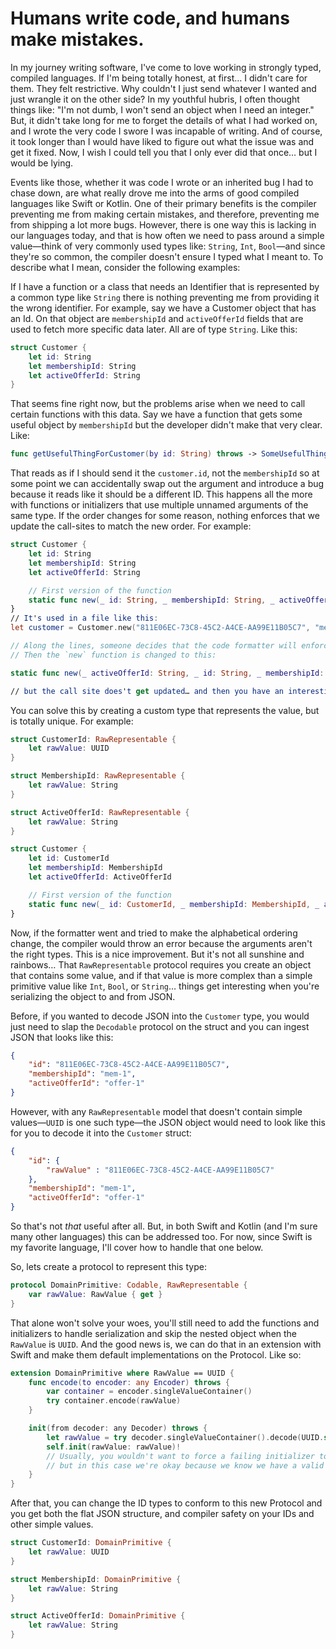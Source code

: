 # Humans write code, and humans make mistakes.

In my journey writing software, I've come to love working in strongly typed, compiled languages. If I'm being totally honest, at first… I didn't care for them. They felt restrictive. Why couldn't I just send whatever I wanted and just wrangle it on the other side? In my youthful hubris, I often thought things like: "I'm not dumb, I won't send an object when I need an integer." But, it didn't take long for me to forget the details of what I had worked on, and I wrote the very code I swore I was incapable of writing. And of course, it took longer than I would have liked to figure out what the issue was and get it fixed. Now, I wish I could tell you that I only ever did that once… but I would be lying.

Events like those, whether it was code I wrote or an inherited bug I had to chase down, are what really drove me into the arms of good compiled languages like Swift or Kotlin. One of their primary benefits is the compiler preventing me from making certain mistakes, and therefore, preventing me from shipping a lot more bugs. However, there is one way this is lacking in our languages today, and that is how often we need to pass around a simple value—think of very commonly used types like: `String`, `Int`, `Bool`—and since they're so common, the compiler doesn't ensure I typed what I meant to. To describe what I mean, consider the following examples:

If I have a function or a class that needs an Identifier that is represented by a common type like `String` there is nothing preventing me from providing it the wrong identifier. For example, say we have a Customer object that has an Id. On that object are `membershipId` and `activeOfferId` fields that are used to fetch more specific data later. All are of type `String`. Like this:

```swift
struct Customer {
    let id: String
    let membershipId: String
    let activeOfferId: String
}
```
That seems fine right now, but the problems arise when we need to call certain functions with this data. Say we have a function that gets some useful object by `membershipId` but the developer didn't make that very clear. Like:

```swift
func getUsefulThingForCustomer(by id: String) throws -> SomeUsefulThing
```

That reads as if I should send it the `customer.id`, not the `membershipId` so at some point we can accidentally swap out the argument and introduce a bug because it reads like it should be a different ID. This happens all the more with functions or initializers that use multiple unnamed arguments of the same type. If the order changes for some reason, nothing enforces that we update the call-sites to match the new order. For example:

```swift
struct Customer {
    let id: String
    let membershipId: String
    let activeOfferId: String

    // First version of the function
    static func new(_ id: String, _ membershipId: String, _ activeOfferId: String) -> Customer
}
// It's used in a file like this:
let customer = Customer.new("811E06EC-73C8-45C2-A4CE-AA99E11B05C7", "membership-1", "activeOffer-1")

// Along the lines, someone decides that the code formatter will enforce all functions should have alphabetically ordered arguments
// Then the `new` function is changed to this:

static func new(_ activeOfferId: String, _ id: String, _ membershipId: String) -> Customer

// but the call site does't get updated… and then you have an interesting bug to track down.
```

You can solve this by creating a custom type that represents the value, but is totally unique. For example:

```swift
struct CustomerId: RawRepresentable {
    let rawValue: UUID
}

struct MembershipId: RawRepresentable {
    let rawValue: String
}

struct ActiveOfferId: RawRepresentable {
    let rawValue: String
}

struct Customer {
    let id: CustomerId
    let membershipId: MembershipId
    let activeOfferId: ActiveOfferId

    // First version of the function
    static func new(_ id: CustomerId, _ membershipId: MembershipId, _ activeOfferId: ActiveOfferId) -> Customer
}
```

Now, if the formatter went and tried to make the alphabetical ordering change, the compiler would throw an error because the arguments aren't the right types. This is a nice improvement. But it's not all sunshine and rainbows… That `RawRepresentable` protocol requires you create an object that contains some value, and if that value is more complex than a simple primitive value like `Int`, `Bool`, or `String`… things get interesting when you're serializing the object to and from JSON.

Before, if you wanted to decode JSON into the `Customer` type, you would just need to slap the `Decodable` protocol on the struct and you can ingest JSON that looks like this:

```JSON
{
    "id": "811E06EC-73C8-45C2-A4CE-AA99E11B05C7",
    "membershipId": "mem-1",
    "activeOfferId": "offer-1"
}
```

However, with any `RawRepresentable` model that doesn't contain simple values—`UUID` is one such type—the JSON object would need to look like this for you to decode it into the `Customer` struct:


```JSON
{
    "id": {
        "rawValue" : "811E06EC-73C8-45C2-A4CE-AA99E11B05C7"
    },
    "membershipId": "mem-1",
    "activeOfferId": "offer-1"
}
```

So that's not _that_ useful after all. But, in both Swift and Kotlin (and I'm sure many other languages) this can be addressed too. For now, since Swift is my favorite language, I'll cover how to handle that one below.

So, lets create a protocol to represent this type:

```swift
protocol DomainPrimitive: Codable, RawRepresentable {
    var rawValue: RawValue { get }
}
```

That alone won't solve your woes, you'll still need to add the functions and initializers to handle serialization and skip the nested object when the `RawValue` is `UUID`. And the good news is, we can do that in an extension with Swift and make them default implementations on the Protocol. Like so:

```swift
extension DomainPrimitive where RawValue == UUID {
    func encode(to encoder: any Encoder) throws {
        var container = encoder.singleValueContainer()
        try container.encode(rawValue)
    }

    init(from decoder: any Decoder) throws {
        let rawValue = try decoder.singleValueContainer().decode(UUID.self)
        self.init(rawValue: rawValue)! 
        // Usually, you wouldn't want to force a failing initializer to succeed like this, 
        // but in this case we're okay because we know we have a valid UUID if the try succeeds
    }
}
```

After that, you can change the ID types to conform to this new Protocol and you get both the flat JSON structure, and compiler safety on your IDs and other simple values.

```swift
struct CustomerId: DomainPrimitive {
    let rawValue: UUID
}

struct MembershipId: DomainPrimitive {
    let rawValue: String
}

struct ActiveOfferId: DomainPrimitive {
    let rawValue: String
}
```

